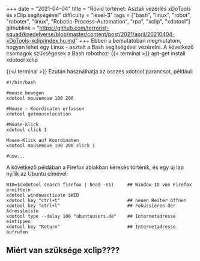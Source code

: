 +++
date = "2021-04-04"
title = "Rövid történet: Asztali vezérlés xDoTools és xClip segítségével"
difficulty = "level-3"
tags = ["bash", "linux", "robot", "roboter", "linux", "Robotic-Process-Automation", "rpa", "xclip", "xdotool"]
githublink = "https://github.com/terrorist-squad/knedelverse/blob/master/content/post/2021/april/20210404-xDoTools-xclip/index.hu.md"
+++
Ebben a bemutatóban megmutatom, hogyan lehet egy Linux - asztalt a Bash segítségével vezérelni. A következő csomagok szükségesek a Bash robothoz:
{{< terminal >}}
apt-get install xdotool xclip

{{</ terminal >}}
Ezután használhatja az összes xdotool parancsot, például:
```
#!/bin/bash

#mouse bewegen
xdotool mousemove 100 200 

#Mouse - Koordinaten erfassen
xdotool getmouselocation 

#Mouse-klick
xdotool click 1 

Mouse-Klick auf Koordinaten
xdotool mousemove 100 200 click 1 

#usw...

```
A következő példában a Firefox ablakban keresés történik, és egy új lap nyílik az Ubuntu címével:
```
WID=$(xdotool search firefox | head -n1)     ## Window-ID von Firefox ermitteln
xdotool windowactivate $WID
xdotool key "ctrl+t"                         ## neuen Reiter öffnen
xdotool key "ctrl+l"                         ## Fokussieren der Adressleiste
xdotool type --delay 100 "ubuntuusers.de"    ## Internetadresse eintippen
xdotool key "Return"                         ## Internetadresse aufrufen 

```

## Miért van szüksége xclip????
